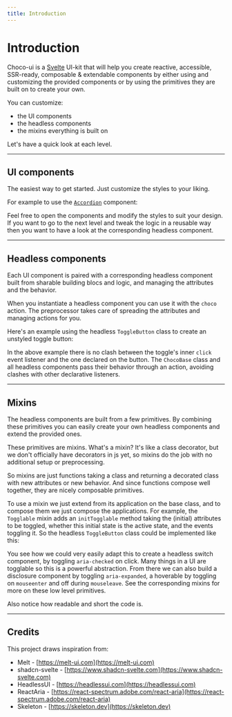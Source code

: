 ```yaml
---
title: Introduction
---
```


<script lang="ts">
	import Highlighter from "$components/Highlighter.svelte";
	import Demo from "$components/Demo.svelte";
</script>

# Introduction

Choco-ui is a [Svelte](https://svelte.dev/) UI-kit that will help you create reactive, accessible, SSR-ready, composable & extendable components by either using and customizing the provided components or by using the primitives they are built on to create your own.

You can customize:
- the UI components
- the headless components
- the mixins everything is built on

Let's have a quick look at each level.

---

## UI components

The easiest way to get started. Just customize the styles to your liking.

For example to use the [`Accordion`](/) component:

<Demo file="styled.svelte" />

Feel free to open the components and modify the styles to suit your design. If you want to go to the next level and tweak the logic in a reusable way then you want to have a look at the corresponding headless component.

---

## Headless components

Each UI component is paired with a corresponding headless component built from sharable building blocs and logic, and managing the attributes and the behavior.

When you instantiate a headless component you can use it with the `choco` action. The preprocessor takes care of spreading the attributes and managing actions for you.

Here's an example using the headless `ToggleButton` class to create an unstyled toggle button:

<Highlighter file="./headless.svelte" />

In the above example there is no clash between the toggle's inner `click` event listener and the one declared on the button. The `ChocoBase` class and all headless components pass their behavior through an action, avoiding clashes with other declarative listeners.

---

## Mixins

The headless components are built from a few primitives. By combining these primitives you can easily create your own headless components and extend the provided ones.

These primitives are mixins. What's a mixin? It's like a class decorator, but we don't officially have decorators in js yet, so mixins do the job with no additional setup or preprocessing.

So mixins are just functions taking a class and returning a decorated class with new attributes or new behavior. And since functions compose well together, they are nicely composable primitives.

To use a mixin we just extend from its application on the base class, and to compose them we just compose the applications. For example, the `Togglable` mixin adds an `initTogglable` method taking the (initial) attributes to be toggled, whether this initial state is the active state, and the events toggling it. So the headless `ToggleButton` class could be implemented like this:

<Highlighter file="./mixin.svelte.ts" />

You see how we could very easily adapt this to create a headless switch component, by toggling `aria-checked` on click. Many things in a UI are togglable so this is a powerful abstraction. From there we can also build a disclosure component by toggling `aria-expanded`, a hoverable by toggling on `mouseenter` and off during `mouseleave`. See the corresponding mixins for more on these low level primitives.

Also notice how readable and short the code is.

---

## Credits

This project draws inspiration from:

- Melt - [https://melt-ui.com](https://melt-ui.com)
- shadcn-svelte - [https://www.shadcn-svelte.com](https://www.shadcn-svelte.com)
- HeadlessUI - [https://headlessui.com](https://headlessui.com)
- ReactAria - [https://react-spectrum.adobe.com/react-aria](https://react-spectrum.adobe.com/react-aria)
- Skeleton - [https://skeleton.dev](https://skeleton.dev)